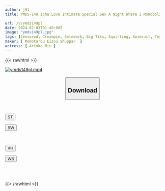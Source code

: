 ```yaml
---
author: j91
title: YMDS-149 Icha Love Intimate Special Sex A Night Where I Monopolized My Favorite Miu Arioka.

url: /v/ymds149pl
date: 2024-02-03T01:40:00Z
image: "ymds149pl.jpg"
tags: [Censored, Creampie, Solowork, Big Tits, Squirting, Swimsuit, Toy	]
maker: [ Momotarou Eizou Shuppan  ]
actress: [ Arioka Miu ]
---
```



{{< rawhtml >}}

<div class="video" data-videoid="1xLDzdOW1qcewmB">
    <a href="javascript:;">
        <img src="/v/ymds149pl/ymds149pl.jpg" width="WIDTH" height="HEIGHT" alt="ymds149pl.mp4" loading="lazy">
    </a>
</div>

<script type="text/javascript" src="https://j91.asia/asset/on-demand-st.js"></script>

<br>
  <link rel="stylesheet" href="https://j91.asia/asset/bs5.css">
  
  <center>
  <button class="btn btn-primary" type="button" data-bs-toggle="collapse" data-bs-target=".multi-collapse" aria-expanded="false" aria-controls="multiCollapseExample1 multiCollapseExample2"><h2>Download</h2></button></center>
</p>
<div class="row">
  <div class="col">
    <div class="collapse multi-collapse" id="multiCollapseExample1">
      <div class="card card-body">
	      	      <br>
<div class="buttons">  
<p><a href="https://streamtape.to/v/1xLDzdOW1qcewmB" target="_blank"><button class="btn-hover color-3"><i class="fa fa-download"></i> ST</button></a></p>
<p><a href="https://flaswish.com/lz3b3tccay1g" target="_blank"><button class="btn-hover color-2"><i class="fa fa-download"></i> SW</button></a></p></div>
    </div>
  </div>
</div>
  <div class="col">
    <div class="collapse multi-collapse" id="multiCollapseExample2">
      <div class="card card-body">
	      <br>
<div class="buttons">
<p><a href="javascript:;" target="_blank"><button class="btn-hover color-9"><i class="fa fa-download"></i> VH</button></a></p>
<p><a href="javascript:;" target="_blank"><button class="btn-hover color-8"><i class="fa fa-download"></i> WS</button></a></p></div>
<br><br>
      </div>
    </div>
  </div>
</div>

{{< /rawhtml >}}